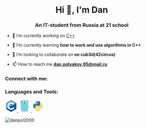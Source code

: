 <h1 align="center">Hi 👋, I'm Dan</h1>
<h3 align="center">An IT-student from Russia at 21 school</h3>

- 🔭 I’m currently working on [C++](https://github.com/DanPol2000/modules-of-pluses)

- 🌱 I’m currently learning **how to work and use algorithms in C++**

- 👯 I’m looking to collaborate on **on cub3d(42circus)**

- 📫 How to reach me **dan.polyakov.95@mail.ru**

<h3 align="left">Connect with me:</h3>
<p align="left">
</p>

<h3 align="left">Languages and Tools:</h3>
<p align="left"> <a href="https://www.cprogramming.com/" target="_blank" rel="noreferrer"> <img src="https://raw.githubusercontent.com/devicons/devicon/master/icons/c/c-original.svg" alt="c" width="40" height="40"/> </a> <a href="https://golang.org" target="_blank" rel="noreferrer"> <img src="https://raw.githubusercontent.com/devicons/devicon/master/icons/go/go-original.svg" alt="go" width="40" height="40"/> </a> <a href="https://www.python.org" target="_blank" rel="noreferrer"> <img src="https://raw.githubusercontent.com/devicons/devicon/master/icons/python/python-original.svg" alt="python" width="40" height="40"/> </a> </p>

<p><img align="center" src="https://github-readme-stats.vercel.app/api/top-langs?username=danpol2000&show_icons=true&locale=en&layout=compact" alt="danpol2000" /></p>
